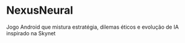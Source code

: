 # NexusNeural
Jogo Android que mistura estratégia, dilemas éticos e evolução de IA inspirado na Skynet
